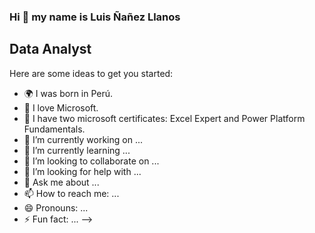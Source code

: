 ### Hi 👋 my name is Luis Ñañez Llanos

## Data Analyst



Here are some ideas to get you started:

- 🌍 I was born in Perú.
- 💙 I love Microsoft.
- 📖 I have two microsoft certificates: Excel Expert and Power Platform Fundamentals.
- 🔭 I’m currently working on ...
- 🌱 I’m currently learning ...
- 👯 I’m looking to collaborate on ...
- 🤔 I’m looking for help with ...
- 💬 Ask me about ...
- 📫 How to reach me: ...
- 😄 Pronouns: ...
- ⚡ Fun fact: ...
-->
